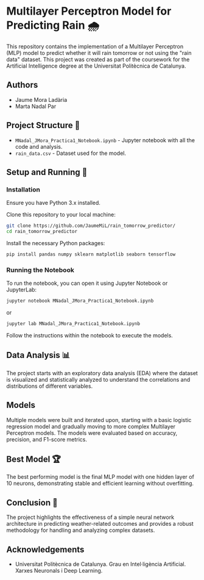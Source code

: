 
# Multilayer Perceptron Model for Predicting Rain 🌧️

This repository contains the implementation of a Multilayer Perceptron (MLP) model to predict whether it will rain tomorrow or not using the "rain data" dataset. This project was created as part of the coursework for the Artificial Intelligence degree at the Universitat Politècnica de Catalunya.

## Authors
- Jaume Mora Ladària
- Marta Nadal Par

## Project Structure 📂
- `MNadal_JMora_Practica1_Notebook.ipynb` - Jupyter notebook with all the code and analysis.
- `rain_data.csv` - Dataset used for the model.

## Setup and Running 🚀

### Installation
Ensure you have Python 3.x installed.

Clone this repository to your local machine:
```bash
git clone https://github.com/JaumeMiL/rain_tomorrow_predictor/
cd rain_tomorrow_predictor
```

Install the necessary Python packages:
```bash
pip install pandas numpy sklearn matplotlib seaborn tensorflow
```

### Running the Notebook
To run the notebook, you can open it using Jupyter Notebook or JupyterLab:
```bash
jupyter notebook MNadal_JMora_Practica1_Notebook.ipynb
```
or
```bash
jupyter lab MNadal_JMora_Practica1_Notebook.ipynb
```

Follow the instructions within the notebook to execute the models.

## Data Analysis 📊
The project starts with an exploratory data analysis (EDA) where the dataset is visualized and statistically analyzed to understand the correlations and distributions of different variables.

## Models
Multiple models were built and iterated upon, starting with a basic logistic regression model and gradually moving to more complex Multilayer Perceptron models. The models were evaluated based on accuracy, precision, and F1-score metrics.

## Best Model 🏆
The best performing model is the final MLP model with one hidden layer of 10 neurons, demonstrating stable and efficient learning without overfitting.

## Conclusion 📝
The project highlights the effectiveness of a simple neural network architecture in predicting weather-related outcomes and provides a robust methodology for handling and analyzing complex datasets.

## Acknowledgements
- Universitat Politècnica de Catalunya. Grau en Intel·ligència Artificial. Xarxes Neuronals i Deep Learning.
